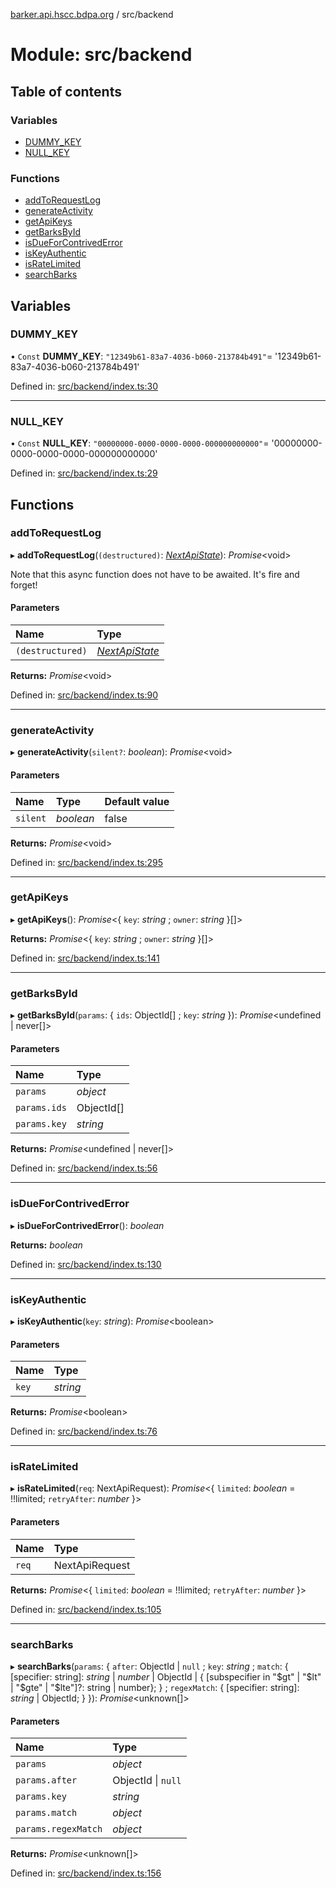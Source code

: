 [barker.api.hscc.bdpa.org][1] / src/backend

# Module: src/backend

## Table of contents

### Variables

- [DUMMY_KEY][2]
- [NULL_KEY][3]

### Functions

- [addToRequestLog][4]
- [generateActivity][5]
- [getApiKeys][6]
- [getBarksById][7]
- [isDueForContrivedError][8]
- [isKeyAuthentic][9]
- [isRateLimited][10]
- [searchBarks][11]

## Variables

### DUMMY_KEY

• `Const` **DUMMY_KEY**: `"12349b61-83a7-4036-b060-213784b491"`=
'12349b61-83a7-4036-b060-213784b491'

Defined in: [src/backend/index.ts:30][12]

---

### NULL_KEY

• `Const` **NULL_KEY**: `"00000000-0000-0000-0000-000000000000"`=
'00000000-0000-0000-0000-000000000000'

Defined in: [src/backend/index.ts:29][13]

## Functions

### addToRequestLog

▸ **addToRequestLog**(`(destructured)`: [_NextApiState_][14]): _Promise_\<void>

Note that this async function does not have to be awaited. It's fire and forget!

#### Parameters

| Name             | Type                 |
| :--------------- | :------------------- |
| `(destructured)` | [_NextApiState_][14] |

**Returns:** _Promise_\<void>

Defined in: [src/backend/index.ts:90][15]

---

### generateActivity

▸ **generateActivity**(`silent?`: _boolean_): _Promise_\<void>

#### Parameters

| Name     | Type      | Default value |
| :------- | :-------- | :------------ |
| `silent` | _boolean_ | false         |

**Returns:** _Promise_\<void>

Defined in: [src/backend/index.ts:295][16]

---

### getApiKeys

▸ **getApiKeys**(): _Promise_<{ `key`: _string_ ; `owner`: _string_ }\[]>

**Returns:** _Promise_<{ `key`: _string_ ; `owner`: _string_ }\[]>

Defined in: [src/backend/index.ts:141][17]

---

### getBarksById

▸ **getBarksById**(`params`: { `ids`: ObjectId\[] ; `key`: _string_ }):
_Promise_\<undefined | never\[]>

#### Parameters

| Name         | Type       |
| :----------- | :--------- |
| `params`     | _object_   |
| `params.ids` | ObjectId[] |
| `params.key` | _string_   |

**Returns:** _Promise_\<undefined | never\[]>

Defined in: [src/backend/index.ts:56][18]

---

### isDueForContrivedError

▸ **isDueForContrivedError**(): _boolean_

**Returns:** _boolean_

Defined in: [src/backend/index.ts:130][19]

---

### isKeyAuthentic

▸ **isKeyAuthentic**(`key`: _string_): _Promise_\<boolean>

#### Parameters

| Name  | Type     |
| :---- | :------- |
| `key` | _string_ |

**Returns:** _Promise_\<boolean>

Defined in: [src/backend/index.ts:76][20]

---

### isRateLimited

▸ **isRateLimited**(`req`: NextApiRequest): _Promise_<{ `limited`: _boolean_ =
!!limited; `retryAfter`: _number_ }>

#### Parameters

| Name  | Type           |
| :---- | :------------- |
| `req` | NextApiRequest |

**Returns:** _Promise_<{ `limited`: _boolean_ = !!limited; `retryAfter`:
_number_ }>

Defined in: [src/backend/index.ts:105][21]

---

### searchBarks

▸ **searchBarks**(`params`: { `after`: ObjectId | `null` ; `key`: _string_ ;
`match`: { \[specifier: string]: _string_ | _number_ | ObjectId | {
\[subspecifier in "$gt" | "$lt" | "$gte" | "$lte"]?: string | number}; } ;
`regexMatch`: { \[specifier: string]: _string_ | ObjectId; } }):
_Promise_\<unknown\[]>

#### Parameters

| Name                | Type               |
| :------------------ | :----------------- |
| `params`            | _object_           |
| `params.after`      | ObjectId \| `null` |
| `params.key`        | _string_           |
| `params.match`      | _object_           |
| `params.regexMatch` | _object_           |

**Returns:** _Promise_\<unknown\[]>

Defined in: [src/backend/index.ts:156][22]

[1]: ../README.md
[2]: src_backend.md#dummy_key
[3]: src_backend.md#null_key
[4]: src_backend.md#addtorequestlog
[5]: src_backend.md#generateactivity
[6]: src_backend.md#getapikeys
[7]: src_backend.md#getbarksbyid
[8]: src_backend.md#isdueforcontrivederror
[9]: src_backend.md#iskeyauthentic
[10]: src_backend.md#isratelimited
[11]: src_backend.md#searchbarks
[12]:
  https://github.com/nhscc/barker.api.hscc.bdpa.org/blob/37281dd/src/backend/index.ts#L30
[13]:
  https://github.com/nhscc/barker.api.hscc.bdpa.org/blob/37281dd/src/backend/index.ts#L29
[14]: types_global.md#nextapistate
[15]:
  https://github.com/nhscc/barker.api.hscc.bdpa.org/blob/37281dd/src/backend/index.ts#L90
[16]:
  https://github.com/nhscc/barker.api.hscc.bdpa.org/blob/37281dd/src/backend/index.ts#L295
[17]:
  https://github.com/nhscc/barker.api.hscc.bdpa.org/blob/37281dd/src/backend/index.ts#L141
[18]:
  https://github.com/nhscc/barker.api.hscc.bdpa.org/blob/37281dd/src/backend/index.ts#L56
[19]:
  https://github.com/nhscc/barker.api.hscc.bdpa.org/blob/37281dd/src/backend/index.ts#L130
[20]:
  https://github.com/nhscc/barker.api.hscc.bdpa.org/blob/37281dd/src/backend/index.ts#L76
[21]:
  https://github.com/nhscc/barker.api.hscc.bdpa.org/blob/37281dd/src/backend/index.ts#L105
[22]:
  https://github.com/nhscc/barker.api.hscc.bdpa.org/blob/37281dd/src/backend/index.ts#L156
